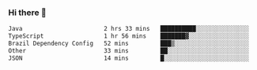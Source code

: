 ### Hi there 👋

<!--START_SECTION:waka-->

```txt
Java                       2 hrs 33 mins   ██████████░░░░░░░░░░░░░░░   39.65 %
TypeScript                 1 hr 56 mins    ███████▓░░░░░░░░░░░░░░░░░   30.06 %
Brazil Dependency Config   52 mins         ███▒░░░░░░░░░░░░░░░░░░░░░   13.46 %
Other                      33 mins         ██░░░░░░░░░░░░░░░░░░░░░░░   08.66 %
JSON                       14 mins         █░░░░░░░░░░░░░░░░░░░░░░░░   03.85 %
```

<!--END_SECTION:waka-->

<!--
**jerry-shao/jerry-shao** is a ✨ _special_ ✨ repository because its `README.md` (this file) appears on your GitHub profile.

Here are some ideas to get you started:

- 🔭 I’m currently working on ...
- 🌱 I’m currently learning ...
- 👯 I’m looking to collaborate on ...
- 🤔 I’m looking for help with ...
- 💬 Ask me about ...
- 📫 How to reach me: ...
- 😄 Pronouns: ...
- ⚡ Fun fact: ...
-->
